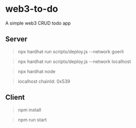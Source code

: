 # web3-to-do
A simple web3 CRUD todo app


## Server 
> npx hardhat run scripts/deploy.js --network goerli

> npx hardhat run scripts/deploy.js --network localhost

> npx hardhat node

> localhost chainId: 0x539

## Client
> npm install

> npm run start
